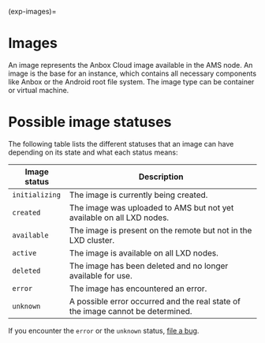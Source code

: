 (exp-images)=
# Images

An image represents the Anbox Cloud image available in the AMS node. An image is the base for an instance, which contains all necessary components like Anbox or the Android root file system. The image type can be container or virtual machine.

# Possible image statuses

The following table lists the different statuses that an image can have depending on its state and what each status means:

| Image status | Description |
|--------------------|-------------|
| `initializing` | The image is currently being created. |
| `created` | The image was uploaded to AMS but not yet available on all LXD nodes. |
| `available` | The image is present on the remote but not in the LXD cluster. |
| `active` | The image is available on all LXD nodes. |
| `deleted` | The image has been deleted and no longer available for use. |
| `error` | The image has encountered an error. |
| `unknown` | A possible error occurred and the real state of the image cannot be determined. |

If you encounter the `error` or the `unknown` status, [file a bug](https://bugs.launchpad.net/anbox-cloud).
